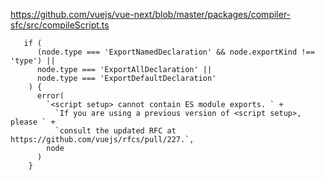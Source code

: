 <!--
 * @Name 
 * @Description 
 * @Author clc
 * @Date 2021-08-20 14:04:55
 * @LastEditTime 2021-08-20 14:05:18
 * @Email Lengchars@gmail.com
-->


https://github.com/vuejs/vue-next/blob/master/packages/compiler-sfc/src/compileScript.ts

```
   if (
      (node.type === 'ExportNamedDeclaration' && node.exportKind !== 'type') ||
      node.type === 'ExportAllDeclaration' ||
      node.type === 'ExportDefaultDeclaration'
    ) {
      error(
        `<script setup> cannot contain ES module exports. ` +
          `If you are using a previous version of <script setup>, please ` +
          `consult the updated RFC at https://github.com/vuejs/rfcs/pull/227.`,
        node
      )
    }
```